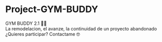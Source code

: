# Project-GYM-BUDDY
GYM BUDDY 2.1 🏋️‍♂️ <br>
La remodelacion, el avanze, la continuidad de un proyecto abandonado <br>
¿Quieres participar? Contactame 🤓
